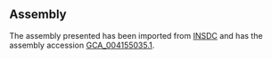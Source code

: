 
Assembly
--------

The assembly presented has been imported from 
[INSDC](http://www.insdc.org) and has the assembly accession
[GCA\_004155035.1](http://www.ebi.ac.uk/ena/data/view/GCA_004155035.1).

